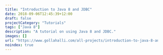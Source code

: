 ```yaml
---
title: "Introduction to Java 8 and JDBC"
date: 2018-09-06T12:45:39+12:00
draft: false
projectCategory: "Tutorials"
tags: ["Java 8"]
description: "A tutorial on using Java 8 and JDBC."
images: []
url: "https://www.gollahalli.com/all-projects/introduction-to-java-8-and-jdbc"
noindex: true
---
```

